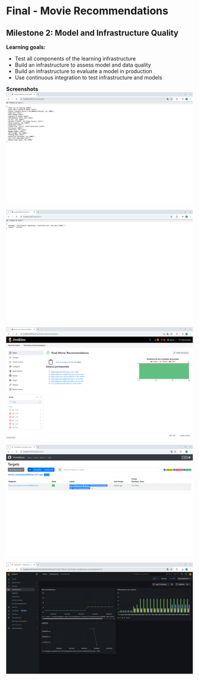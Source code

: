 # Final - Movie Recommendations

## Milestone 2: Model and Infrastructure Quality

**Learning goals:**

* Test all components of the learning infrastructure
* Build an infrastructure to assess model and data quality
* Build an infrastructure to evaluate a model in production
* Use continuous integration to test infrastructure and models

**Screenshots**
![a](Screenshots/a1.png)

![a](Screenshots/a2.png)

![a](Screenshots/a5.png)

![a](Screenshots/a6.png)

![a](Screenshots/a7.png)
